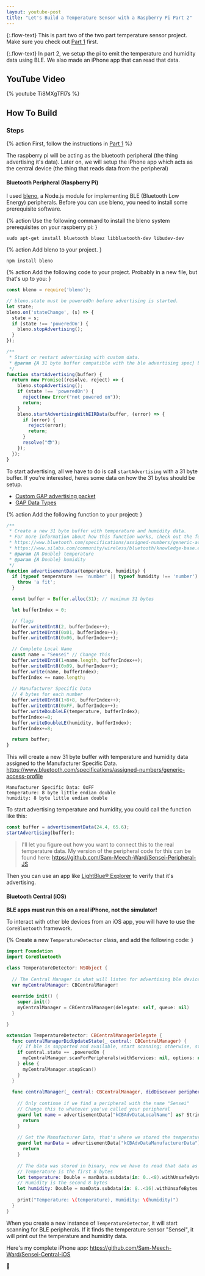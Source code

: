 ```yaml
---
layout: youtube-post
title: "Let's Build a Temperature Sensor with a Raspberry Pi Part 2"
---
```


{:.flow-text}
This is part two of the two part temperature sensor project. Make sure you check out [Part 1](/youtube_projects/01_raspberry-pi-temperature-sensor-part-1.html) first. 

{:.flow-text}
In part 2, we setup the pi to emit the temperature and humidity data using BLE. We also made an iPhone app that can read that data.


## YouTube Video

{% youtube Ti8MXgTFI7s %}

## How To Build

### Steps

{% action
First, follow the instructions in [Part 1](/youtube_projects/01_raspberry-pi-temperature-sensor-part-1.html)
%}

The raspberry pi will be acting as the bluetooth peripheral (the thing advertising it's data). Later on, we will setup the iPhone app which acts as the central device (the thing that reads data from the peripheral)

#### Bluetooth Peripheral (Raspberry Pi)

I used [bleno](https://github.com/noble/bleno), a Node.js module for implementing BLE (Bluetooth Low Energy) peripherals. Before you can use bleno, you need to install some prerequisite software.

{% action
Use the following command to install the bleno system prerequisites on your raspberry pi:
}

```shell
sudo apt-get install bluetooth bluez libbluetooth-dev libudev-dev
```

{% action
Add bleno to your project.
}

```shell
npm install bleno
```

{% action
Add the following code to your project. Probably in a new file, but that's up to you:
}

```js
const bleno = require('bleno');

// bleno.state must be poweredOn before advertising is started. 
let state;
bleno.on('stateChange', (s) => {
  state = s;
  if (state !== 'poweredOn') {
    bleno.stopAdvertising();    
  }
});

/**
 * Start or restart advertising with custom data.
 * @param {A 31 byte buffer compatible with the ble advertising spec} buffer 
 */
function startAdvertising(buffer) { 
  return new Promise((resolve, reject) => {
    bleno.stopAdvertising();  
    if (state !== 'poweredOn') {
      reject(new Error("not powered on"));
      return;
    }
    bleno.startAdvertisingWithEIRData(buffer, (error) => {
      if (error) {
        reject(error);
        return;
      } 
      resolve("😎");
    });
  });
}
```

To start advertising, all we have to do is call `startAdvertising` with a 31 byte buffer. If you're interested, heres some data on how the 31 bytes should be setup. 

* [Custom GAP advertising packet](https://docs.mbed.com/docs/ble-intros/en/latest/Advanced/CustomGAP/)
* [GAP Data Types](https://www.bluetooth.com/specifications/assigned-numbers/generic-access-profile)

{% action
Add the following function to your project:
}

```js
/**
 * Create a new 31 byte buffer with temperature and humidity data.
 * For more information about how this function works, check out the following links:
 * https://www.bluetooth.com/specifications/assigned-numbers/generic-access-profile
 * https://www.silabs.com/community/wireless/bluetooth/knowledge-base.entry.html/2017/02/10/bluetooth_advertisin-hGsf
 * @param {A Double} temperature 
 * @param {A Double} humidity 
 */
function advertisementData(temperature, humidity) {
  if (typeof temperature !== 'number' || typeof humidity !== 'number') {
    throw 'a fit';
  }

  const buffer = Buffer.alloc(31); // maximum 31 bytes

  let bufferIndex = 0;

  // flags
  buffer.writeUInt8(2, bufferIndex++);
  buffer.writeUInt8(0x01, bufferIndex++);
  buffer.writeUInt8(0x06, bufferIndex++);

  // Complete Local Name
  const name = "Sensei" // Change this
  buffer.writeUInt8(1+name.length, bufferIndex++);
  buffer.writeUInt8(0x09, bufferIndex++);
  buffer.write(name, bufferIndex);
  bufferIndex += name.length;
  
  // Manufacturer Specific Data
  // 4 bytes for each number
  buffer.writeUInt8(1+8+8, bufferIndex++);
  buffer.writeUInt8(0xFF, bufferIndex++);
  buffer.writeDoubleLE(temperature, bufferIndex);
  bufferIndex+=8;
  buffer.writeDoubleLE(humidity, bufferIndex);
  bufferIndex+=8;

  return buffer;
}
```

This will create a new 31 byte buffer with temperature and humidity data assigned to the Manufacturer Specific Data. https://www.bluetooth.com/specifications/assigned-numbers/generic-access-profile

```
Manufacturer Specific Data: 0xFF
temperature: 8 byte little endian double
humidity: 8 byte little endian double
```

To start advertising temperature and humidity, you could call the function like this:

```js
const buffer = advertisementData(24.4, 65.6);
startAdvertising(buffer);
```

> I'll let you figure out how you want to connect this to the real temperature data. My version of the peripheral code for this can be found here: https://github.com/Sam-Meech-Ward/Sensei-Peripheral-JS

Then you can use an app like [LightBlue® Explorer](https://itunes.apple.com/ca/app/lightblue-explorer/id557428110?mt=8) to verify that it's advertising. 

#### Bluetooth Central (iOS)

**BLE apps must run this on a real iPhone, not the simulator!**

To interact with other ble devices from an iOS app, you will have to use the `CoreBluetooth` framework.

{%
Create a new `TemperatureDetector` class, and add the following code:
}

```swift
import Foundation
import CoreBluetooth

class TemperatureDetector: NSObject {
  
  // The Central Manager is what will listen for advertising ble devices.
  var myCentralManager: CBCentralManager!
  
  override init() {
    super.init()
    myCentralManager = CBCentralManager(delegate: self, queue: nil)
  }

}

extension TemperatureDetector: CBCentralManagerDelegate {
  func centralManagerDidUpdateState(_ central: CBCentralManager) {
    // If ble is supported and available, start scanning; otherwise, stop scanning
    if central.state == .poweredOn {
      myCentralManager.scanForPeripherals(withServices: nil, options: nil)
    } else {
      myCentralManager.stopScan()
    }
  }
  
  func centralManager(_ central: CBCentralManager, didDiscover peripheral: CBPeripheral, advertisementData: [String : Any], rssi RSSI: NSNumber) {
    
    // Only continue if we find a peripheral with the name "Sensei"
    // Change this to whatever you've called your peripheral
    guard let name = advertisementData["kCBAdvDataLocalName"] as? String, name == "Sensei" else {
      return
    }
    
    // Get the Manufacturer Data, that's where we stored the temperature and humidity
    guard let manData = advertisementData["kCBAdvDataManufacturerData"] as? Data else {
      return
    }
    
    // The data was stored in binary, now we have to read that data as an 8 byte double.
    // Temperature is the first 8 bytes
    let temperature: Double = manData.subdata(in: 0..<8).withUnsafeBytes { $0.pointee }
    // Humidity is the second 8 bytes
    let humidity: Double = manData.subdata(in: 8..<16).withUnsafeBytes { $0.pointee }
    
    print("Temperature: \(temperature), Humidity: \(humidity)")
  } 
}
```

When you create a new instance of `TemperatureDetector`, it will start scanning for BLE peripherals. If it finds the temperature sensor "Sensei", it will print out the temperature and humidity data. 

Here's my complete iPhone app: https://github.com/Sam-Meech-Ward/Sensei-Central-iOS

🤗